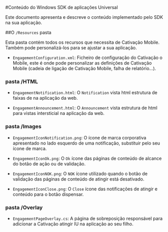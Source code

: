 <properties 
    pageTitle="Conteúdo do Windows SDK de aplicações Universal" 
    description="Saiba mais sobre os conteúdos do SDK aplicações Universal do Windows para Azure Mobile Cativação"                    
    services="mobile-engagement" 
    documentationCenter="mobile" 
    authors="piyushjo" 
    manager="dwrede" 
    editor="" />

<tags 
    ms.service="mobile-engagement" 
    ms.workload="mobile" 
    ms.tgt_pltfrm="mobile-windows-store" 
    ms.devlang="dotnet" 
    ms.topic="article" 
    ms.date="08/19/2016" 
    ms.author="piyushjo" />

#<a name="windows-universal-apps-sdk-content"></a>Conteúdo do Windows SDK de aplicações Universal

Este documento apresenta e descreve o conteúdo implementado pelo SDK na sua aplicação.

##<a name="the-resources-folder"></a>O `/Resources` pasta

Esta pasta contém todos os recursos que necessita de Cativação Mobile. Também pode personalizá-los para se ajustar a sua aplicação.

- `EngagementConfiguration.xml`: Ficheiro de configuração do Cativação o Mobile, este é onde pode personalizar as definições de Cativação Mobile (cadeia de ligação de Cativação Mobile, falha de relatório...).

### <a name="html-folder"></a>pasta /HTML

- `EngagementNotification.html`: O `Notification` vista html estrutura de faixas de na aplicação da web.

- `EngagementAnnouncement.html`: O `Announcement` vista estrutura de html para vistas intersticial na aplicação da web.

### <a name="images-folder"></a>pasta /Images

- `EngagementIconNotification.png`: O ícone de marca corporativa apresentado no lado esquerdo de uma notificação, substituir pelo seu ícone de marca.

- `EngagementIconOk.png`: O `Ok` ícone das páginas de conteúdo de alcance do botão de ação ou de validação.

- `EngagementIconNOK.png`: O `NOK` ícone utilizado quando o botão de validação das páginas de conteúdo de atingir está desativado.
 
- `EngagementIconClose.png`: O `Close` ícone das notificações de atingir e conteúdo para o botão dispensar.

### <a name="overlay-folder"></a>pasta /Overlay

- `EngagementPageOverlay.cs`: A página de sobreposição responsável para adicionar a Cativação atingir IU na aplicação ao seu filho.
  
